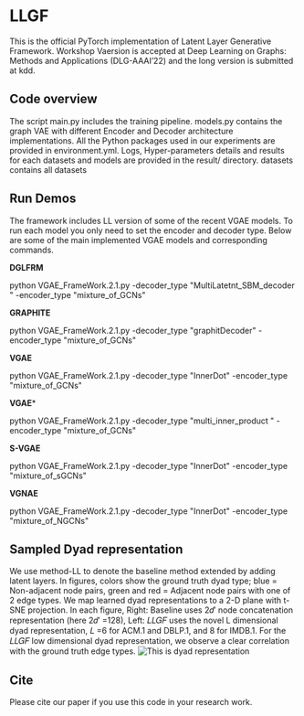 # LLGF

This is the official PyTorch implementation of Latent Layer Generative Framework. 
Workshop Vaersion is accepted at Deep Learning on Graphs: Methods and Applications (DLG-AAAI’22) and the long version is submitted at kdd.

## Code overview

The script main.py includes the training
pipeline. models.py contains the graph VAE with different
Encoder and Decoder architecture implementations. All the
Python packages used in our experiments are provided
in environment.yml. Logs, Hyper-parameters details and
results for each datasets and models are provided in the
result/ directory. datasets contains all datasets

## Run Demos

The framework includes LL version of some of the recent VGAE models.  To run each model you only need to set the encoder and decoder type. Below are some of the main implemented VGAE models and corresponding commands.

**DGLFRM**

python VGAE_FrameWork.2.1.py  -decoder_type "MultiLatetnt_SBM_decoder " -encoder_type "mixture_of_GCNs" 

**GRAPHITE**

python VGAE_FrameWork.2.1.py   -decoder_type "graphitDecoder" -encoder_type "mixture_of_GCNs"

**VGAE**

python VGAE_FrameWork.2.1.py -decoder_type "InnerDot" -encoder_type "mixture_of_GCNs" 

**VGAE***

python VGAE_FrameWork.2.1.py  -decoder_type "multi_inner_product " -encoder_type "mixture_of_GCNs" 

**S-VGAE**

python VGAE_FrameWork.2.1.py   -decoder_type "InnerDot" -encoder_type "mixture_of_sGCNs" 

**VGNAE**

python VGAE_FrameWork.2.1.py  -decoder_type "InnerDot" -encoder_type "mixture_of_NGCNs" 


## Sampled Dyad representation
We use method-LL to denote the baseline method extended by adding latent layers.  In figures, colors show the ground truth dyad type; blue
= Non-adjacent node pairs, green and red = Adjacent node pairs
with one of 2 edge types. We map learned dyad representations to
a 2-D plane with t-SNE projection. In each figure, Right: Baseline uses 2𝑑′ node
concatenation representation (here 2𝑑′ =128), Left: 𝐿𝐿𝐺𝐹 uses the
novel L dimensional dyad representation, 𝐿 =6 for ACM.1 and
DBLP.1, and 8 for IMDB.1. For the 𝐿𝐿𝐺𝐹 low dimensional dyad
representation, we observe a clear correlation with the ground truth
edge types.
![This is dyad representation](https://github.com/kiarashza/LLGF/blob/master/result/DyadRepresentation/DyadVis.png)

## Cite
Please cite our paper if you use this code in your research work.

